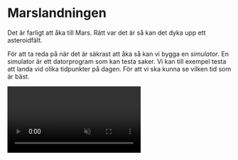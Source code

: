 # Marslandningen

Det är farligt att åka till Mars. Rätt var det är så kan det dyka upp ett asteroidfält. 

För att ta reda på när det är säkrast att åka så kan vi bygga en *simulator*. En simulator är ett datorprogram som kan testa saker. Vi kan till exempel testa att landa vid olika tidpunkter på dagen. För att vi ska kunna se vilken tid som är bäst.

<video src="./0_1.mp4" loop autoplay muted />

## 1 – Remixa simulatorn

Vi har hittat ett projekt för simulatorn men det ser ut att vara ofärdigt. Vi skulle behöva göra klart det.

Låt oss remixa det.

1. Öppna din webbläsare och gå till
		
	<a href="https://scratch.mit.edu/projects/304677675/" target="_blank">https://scratch.mit.edu/projects/304677675/</a>
	
2. Klicka på knappen **Se inuti** så att du kan se koden.
3. Klicka på knappen **"Remix"** så att du får din egen version av projektet.

Nu har du ett projekt som innehåller en raketsprajt, en jordsprajt, en marssprajt, en asteroidsprajt och en rymdbakgrund.

### Vill du använda din egna raket?

> Detta steg är valfritt men roligt.

Har du byggt din egna raket i Scratch? Det går att lägga till den i det här projektet.

1. Gå till "mina grejer" i Scratch och öppna ditt raketprojekt
2. Tryck och håll ett par sekunder på raketen i biblioteket och tryck på "exportera".

  ![](./1_1.png)

3. Gå tillbaka till "mina grejer" och öppna Marslandningsprojektet
4. Tryck på knappen "Ladda upp sprajt"

  ![](./1_2.png)

5. För att raketen ska åka åt rätt håll så behöver vi rotera klädseln för raketen så att den pekar åt höger.

  <video src="./1_3.mp4" loop autoplay muted />

6. Placera din raket på samma koordinater som den raketen som kom med projektet

  ![](./1_4.png)

7. Rotera din sprajt så att den får samma vinkel som den raketen som kom med projektet

  ![](./1_5.png)
        
8. Ta bort kod från din raket så att det är helt tomt.
9. Färdigt! Nu kan vi gå vidare till nästa steg.



## 2 – Beskrivning

Vi kommer behöva:

- Två variabler
	- En som räknar lyckade landningsförsök
	- En som räknar misslyckade landningsförsök
- Ett skript som avfyrar raketen mot mars
	- Om raketen nuddar asteroidfältet så ska variabeln "misslyckade landningsförsök" ändras med 1
	- Om raketen nuddar Mars så ska "lyckade landningsförsök" ändras med 1
- Ett skript som sätter variablerna till 0 och sedan avfyrar raketen 100 gånger

Låt oss bygga det tillsammans.

## 3 – Avfyra raketen

Vi vill att raketen ska avfyras när vi startar en simulation. Alltså när vi trycker på den gröna flaggan.

När vi trycker på den gröna flaggan så ska raketen:

- **gå till** koordinaten där den ska starta
- **för alltid** röra sig framåt med **gå 5 steg**.

<video src="./3_1.mp4" loop autoplay muted />

Testa: Tryck på den gröna flaggan. Åker raketen iväg? Tryck på den gröna flaggan igen. Startar den från jorden igen? 

## 4 – Känn av om vi nuddar Mars

Ser din kod ut ungefär såhär?

![Nu åker raketen framåt](./2_1.png)

Men om vi bara åker framåt utan att stanna så kommer raketen bara att fortsätta att åka och åka. Och då kommer vi åka förbi Mars.

Efter varje steg framåt så måste vi kolla **om** vi **rör vid Mars**. Och om vi gör det så vill vi **stoppa detta skript** eftersom vi då har kommit fram till Mars. 

<video src="./2_2.mp4" loop autoplay muted />

Testa: Tryck på den gröna flaggan. Stannar din raket när den nuddar Mars?

## 5 – Skapa en variabel

![Nu stannar raketen vid Mars](./5_1.png)

Nu stannar raketen vid Mars men vi skulle behöva hålla räkningen på hur många gånger vi lyckas landa.

För det behöver vi en *variabel*. Variabler är bra för de kan hålla reda på saker åt oss. Till exempel hur många gånger vi lyckas landa.

![](./5_2.png)

Skapa en variabel som heter ”lyckade landningsförsök”.

## 6 – Ändra variabeln

I vårt skript så vill vi nu **ändra "lyckade landningsförsök" med 1** när vi rör vid mars men innan vi stoppar vårt skript.

![](./6_1.png)

Då kommer vår variabel att plussas med 1 varje gång vi rör vid Mars. Så om vi trycker på den gröna flaggan flera gånger så kommer vår variabel att hålla räkningen för hur många gånger vi har rört vid Mars.

<video src="./6_2.mp4" loop autoplay muted />

Testa: Räknar din variabel "lyckade landningsförsök" upp varje gång som vår raket nuddar Mars?

## 7 – Åk till Mars med ett meddelande

När vi kör vår simulation så körs den bara en gång. Så om vi vill köra 100 simulationer så måste vi trycka på den gröna flaggan 100 gånger. Det är det väl ingen som orkar!? Tur att det finns ett bättre sätt!

Vi kan använda *meddelanden* för att avfyra vår raket flera gånger. Så i stället för att avfyra vår raket 1 gång genom att trycka på den gröna flaggan så kan vi avfyra vår raket 100 gånger genom att skicka ett meddelande 100 gånger.

Lägg ut blocket **När jag tar emot ”uppskjutning”**.

Flytta sedan alla block från **När grön flagga klickas på** till **När jag tar emot ”uppskjutning"** genom att dra dem.

Om vi skulle testa att starta simulationen så skulle ingenting hända för vi skickar aldrig meddelandet ”uppskjutning".

Lägg till ett block **skicka "uppskjutning" och vänta** och lägg det under **När grön flagga klickas på**.

Om vi testar programmet nu så fungerar det precis som tidigare. Raketen flyger mot Mars.

## 8 – Skjut upp 100 gånger

Ser din kod ut ungefär så här?

![Skicka meddelande ”uppskjutning”](./8_1.png)

Vi skjuter fortfarande bara upp raketen 1 gång. Men vi vill testa att skjuta upp raketen 100 gånger.

Lägg till blocket **repetera 100 gånger** runt vårt block **skicka "uppskjutning" och vänta**. 

Nu kommer raketen att skjutas upp 100 gånger. Utan att vi behöver avfyra den själva. Den bara åker och åker.

<video src="./8_2.mp4" loop autoplay muted />

Testa: Skjuts din raket upp 100 gånger när du trycker på den gröna flaggan?

> Har du lagt märke till att det dyker upp asteroider mellan jorden och Mars? De ska vi göra något åt i nästa steg.

## 9 – Räkna misslyckade landningar

![Vi åker till Mars 100 gånger](./9_1.png)

Nu åker vi till Mars varje gång vi trycker på den gröna flaggan men vi åker rätt igenom asteroidfältet. Det måste vi fixa!

Vi behöver **skapa en ny variabel** som heter ”misslyckade landningar”.

Efter varje steg framåt så ska vi på samma sätt som vi räknade antalet "lyckade landningar" räkna "misslyckade landningar". **Om vi rör vid Asteroider** så ska vi **ändra "misslyckade landningar" med 1**.

Och precis som när vi rör vid Mars så vill vi också **stoppa detta skript** efter att vi har ändrat vår variabel.

<video src="./9_2.mp4" loop autoplay muted />

Testa: Räknar din variabel "misslyckade landningar" upp när raketen rör vid asteroiderna?

## 10 – Sätt variabler till 0 vid start

![](./10_1.png)

Våra variabler bara fortsätter att räkna och räkna. De börjar aldrig om från början. Vi skulle behöva sätta dem till 0 varje gång vi trycker på den gröna flaggan.

![](./10_2.png)

Lägg de här blocken **mellan** blocket ”när grön flagga klickas på” och ”repetera 100”.

## 11 – Ändra klockslag

Åh! Det finns en variabel som har legat gömd hela tiden. Har du sett den? Den heter ”klockslag”. Den måste ha funnits med sedan vi remixade den.

Det verkar som att vi kan köra simulationen vid olika klockslag. För att se om det är någon skillnad att till exempel åka på morgonen eller på eftermiddagen. 

För att byta klockslag så lägger vi till blocket **sätt "klockslag" till "15"** precis i början av vårt skript. Efter att den gröna flaggan har klickats på. Då kommer vi testa att landa 100 gånger när klockan är 15:00. Alltså tre på eftermiddagen.

Det finns tre olika klockslag att testa:

- 12
- 15
- 18 

> Om du vill se vilket klockslag simulationen är inställd på så kan du bocka för den lilla rutan som ligger framför variabeln.
> ![](./11_2.png)

## Färdig!

Nu är simulatorn färdig och det är dags för er att analysera slutresultatet.

Glöm inte att spara ditt projekt! Döp det gärna till uppgiftens namn så att du enkelt kan hitta den igen.

> **Testa ditt projekt**
> Visa gärna någon det som du har gjort och låt dem testa. Tryck på DELA för att andra ska kunna hitta spelet på Scratch. Gå ut till projektsidan och låt någon annan testa spelet!

## Utmaningar

### Snabba upp simulationen

Tycker du att simulationen går långsamt? Det går att snabba upp den genom att gå fler steg framåt. Testa att skriva in en högre siffra i blocket **gå 3 steg framåt**.

## Frågeställningar

